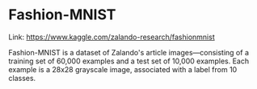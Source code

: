 # Fashion-MNIST
 Link: https://www.kaggle.com/zalando-research/fashionmnist
<p>Fashion-MNIST is a dataset of Zalando's article images—consisting of a training set of 60,000 examples and a test set of 10,000 examples. Each example is a 28x28 grayscale image, associated with a label from 10 classes.</p>
